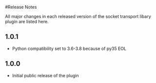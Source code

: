 #Release Notes

All major changes in each released version of the socket transport libary plugin are listed here.

## 1.0.1

- Python compatibility set to 3.6-3.8 because of py35 EOL

## 1.0.0

- Initial public release of the plugin
